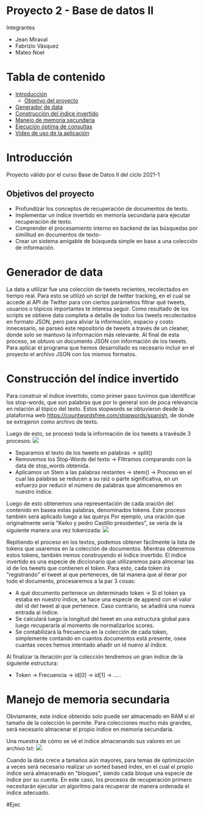 
# <div align="center">
  <h1>Proyecto 2 - Base de datos II </h1>
</div>

Integrantes
- Jean Miraval
- Fabrizio Vásquez
- Mateo Noel

# Tabla de contenido

- [Introducción](#Introducción)
    - [Objetivo del proyecto](#Objetivo-del-proyecto)
- [Generador de data](#Generador-de-data)
- [Construcción del índice invertido](#Construcción-del-índice-invertido)
- [Manejo de memoria secundaria](#Aspectos-importantes-de-la-implementación-de-dichas-técnicas)
- [Ejecución óptima de consultas](#Resultados-Experimentales)
- [Video de uso de la aplicación](#Video-de-uso-de-la-aplicación)

# Introducción
Proyecto válido por el curso Base de Datos II del ciclo 2021-1
## Objetivos del proyecto
- Profundizar los conceptos de recuperación de documentos de texto.
- Implementar un índice invertido en memoria secundaria para ejecutar recuperación de texto.
- Comprender el procesamiento interno en backend de las búsquedas por similitud en documentos de texto-
- Crear un sistema amigable de búsqueda simple en base a una colección de información.

# Generador de data
La data a utilizar fue una colección de tweets recientes, recolectados en tiempo real. Para esto se utilizó un script de twitter tracking, en el cual se accede al API de Twitter para con ciertos parámetros filtrar qué tweets, usuarios o tópicos importantes te interesa seguir.
Como resultado de los scripts se obtiene data completa a detalle de todos los tweets recolectados en formato JSON, pero para aliviar la información, espacio y costo innecesario, se parseó este repositorio de tweets a través de un cleaner, donde solo se mantuvo la información más relevante.
Al final de esta proceso, se obtuvo un documento JSON con información de los tweets. Para aplicar el programa que hemos desarrollado es necesario incluir en el proyecto el archivo JSON con los mismos formatos.

# Construcción del índice invertido
Para construir el índice invertido, como primer paso tuvimos que identificar los stop-words, que son palabras que por lo general son de poca relevancia en relación al tópico del texto. Estos stopwords se obtuvieron desde la plataforma web https://countwordsfree.com/stopwords/spanish, de donde se extrajeron como archivo de texto.


Luego de esto, se procesó toda la información de los tweets a travésde 3 procesos:
   <image src= https://media.discordapp.net/attachments/731643901248536657/861472435098222642/unknown.png>
 - Separamos el texto de los tweets en palabras -> split()
 - Removemos los Stop-Words del texto -> FIltramos comparando con la data de stop_words obtenida.
 - Aplicamos un Stem a las palabras restantes -> stem() -> Proceso en el cual las palabras se reducen a su raíz o parte significativa, en un esfuerzo por reducir el número de palabras que almcenaremos en nuestro índice.

Luego de esto obtenemos una representación de cada oración del contenido en basea estas palabras, denominados tokens. Este proceso también será aplicado luego a las querys
Por ejemplo, una oración que originalmente sería "Keiko y pedro Castillo presidentes", se vería de la siguiente manera una vez tokenizada:
<image src=https://media.discordapp.net/attachments/731643901248536657/861473133859831828/unknown.png>

Repitiendo  el proceso en los textos, podemos obtener fácilmente la lista de tokens que usaremos en la colección de documentos. Mientras obtenemos estos tokens, también iremos construyendo el índice invertido. El índice invertido es una especie de diccionario que utilizaremos para almcenar las id de los tweets que contienen el token. Para esto, cada token irá "registrando" el tweet al que perteneces, de tal manera que al iterar por todo el documento, procesaremos a la par 3 cosas:

 - A qué documento pertenece un determinado token -> Si el token ya estaba en nuestro índice, se hace una especie de append con el valor del id del tweet al que pertenece. Caso contrario, se añadirá una nueva entrada al índice.
 - Se calculará luego la longitud del tweet en una estructura global para luego recuperarla al momento de normalizarlos scores.
 - Se contabilizará la frecuencia en la colección de cada token, simplemente contando en cuantos documentos está presente, osea cuantas veces hemos intentado añadir un id nuevo al índice.

Al finalizar la iteración por la colección tendremos un gran índice de la siguiente estructura:

 - Token -> Frecuencia -> id[0] -> id[1] -> .....

# Manejo de memoria secundaria
Obviamente, este índice obtenido solo puede ser almacenado en RAM si el tamaño de la colección lo permite. Para colecciones mucho más grandes, será necesario almacenar el propio índice en memoria secundaria.

Una muestra de cómo se vé el índice almacenando sus valores en un archivo txt:
<image src=https://media.discordapp.net/attachments/731643901248536657/861474847653625876/unknown.png>

Cuando la data crece a tamaños aún mayores, para temas de optimización a veces será necesario realizar un sorted based index, en el cual el propio índice será almacenado en "bloques", siendo cada bloque una especie de índice por su cuenta. En este caso, los procesos de recuperación primero necesitarán ejecutar un algoritmo para recuperar de manera ordenada el índice adecuado.

#Ejec


